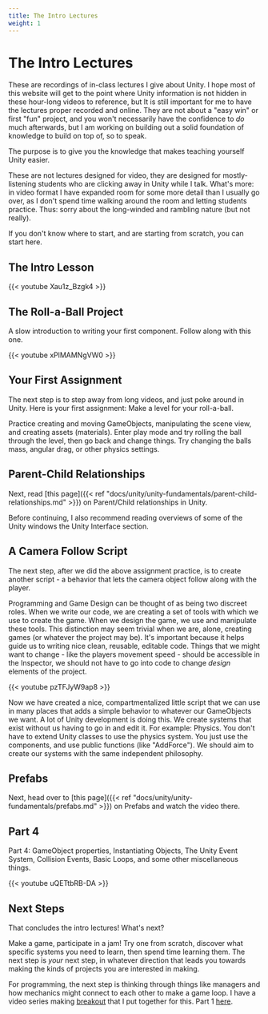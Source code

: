 ```yaml
---
title: The Intro Lectures
weight: 1
---
```

# The Intro Lectures

These are recordings of in-class lectures I give about Unity. I hope most of this website will get to the point where Unity information is not hidden in these hour-long videos to reference, but It is still important for me to have the lectures proper recorded and online. They are not about a "easy win" or first "fun" project, and you won't necessarily have the confidence to _do_ much afterwards, but I am working on building out a solid foundation of knowledge to build on top of, so to speak.

The purpose is to give you the knowledge that makes teaching yourself Unity easier.

These are not lectures designed for video, they are designed for mostly-listening students who are clicking away in Unity while I talk. What's more: in video format I have expanded room for some more detail than I usually go over, as I don't spend time walking around the room and letting students practice. Thus: sorry about the long-winded and rambling nature (but not really).

If you don't know where to start, and are starting from scratch, you can start here.

## The Intro Lesson
{{< youtube Xau1z_Bzgk4 >}}

## The Roll-a-Ball Project
A slow introduction to writing your first component. Follow along with this one.

{{< youtube xPlMAMNgVW0 >}}

## Your First Assignment
The next step is to step away from long videos, and just poke around in Unity. Here is your first assignment: Make a level for your roll-a-ball.

Practice creating and moving GameObjects, manipulating the scene view, and creating assets (materials). Enter play mode and try rolling the ball through the level, then go back and change things. Try changing the balls mass, angular drag, or other physics settings.

## Parent-Child Relationships
Next, read [this page]({{< ref "docs/unity/unity-fundamentals/parent-child-relationships.md" >}}) on Parent/Child relationships in Unity.

Before continuing, I also recommend reading overviews of some of the Unity windows the Unity Interface section.

## A Camera Follow Script
The next step, after we did the above assignment practice, is to create another script - a behavior that lets the camera object follow along with the player.

Programming and Game Design can be thought of as being two discreet roles. When we write our code, we are creating a set of tools with which we use to create the game. When we design the game, we use and manipulate these tools. This distinction may seem trivial when we are, alone, creating games (or whatever the project may be). It's important because it helps guide us to writing nice clean, reusable, editable code. Things that we might want to change - like the players movement speed - should be accessible in the Inspector, we should not have to go into code to change _design_ elements of the project.

{{< youtube pzTFJyW9ap8 >}}

Now we have created a nice, compartmentalized little script that we can use in many places that adds a simple behavior to whatever our GameObjects we want. A lot of Unity development is doing this. We create systems that exist without us having to go in and edit it. For example: Physics. You don't have to extend Unity classes to use the physics system. You just use the components, and use public functions (like "AddForce"). We should aim to create our systems with the same independent philosophy.

## Prefabs
Next, head over to [this page]({{< ref "docs/unity/unity-fundamentals/prefabs.md" >}}) on Prefabs and watch the video there.

## Part 4
Part 4: GameObject properties, Instantiating Objects, The Unity Event System, Collision Events, Basic Loops, and some other miscellaneous things.

{{< youtube uQETtbRB-DA >}}

## Next Steps
That concludes the intro lectures! What's next?

Make a game, participate in a jam! Try one from scratch, discover what specific systems you need to learn, then spend time learning them. The next step is *your* next step, in whatever direction that leads you towards making the kinds of projects you are interested in making.

For programming, the next step is thinking through things like managers and how mechanics might connect to each other to make a game loop. I have a video series making [breakout](https://hdyar.com/blog/posts/breakout-followalong/) that I put together for this. Part 1 [here](https://www.youtube.com/watch?v=Gt3BagRGwoI).
